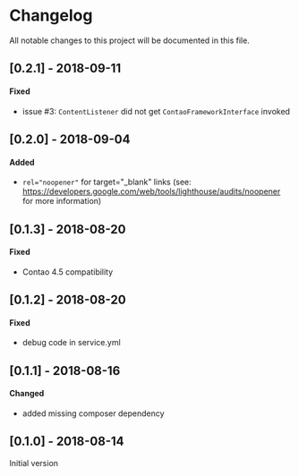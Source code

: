 # Changelog
All notable changes to this project will be documented in this file.

## [0.2.1] - 2018-09-11

#### Fixed
* issue #3: `ContentListener` did not get `ContaoFrameworkInterface` invoked

## [0.2.0] - 2018-09-04

#### Added
* `rel="noopener"` for target="_blank" links (see: https://developers.google.com/web/tools/lighthouse/audits/noopener for more information)

## [0.1.3] - 2018-08-20

#### Fixed
* Contao 4.5 compatibility

## [0.1.2] - 2018-08-20

#### Fixed
* debug code in service.yml

## [0.1.1] - 2018-08-16

#### Changed
* added missing composer dependency

## [0.1.0] - 2018-08-14

Initial version


